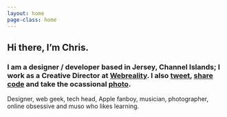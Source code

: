 ```yaml
---
layout: home
page-class: home
---
```


## Hi there, I’m Chris. 
### I am a designer / developer based in Jersey, Channel Islands; I work as a Creative Director at [Webreality](http://www.webreality.co.uk). I also [tweet](http://www.twitter.com/chrisedmo), [share code](http://www.github.com/chrisedmo) and take the ocassional [photo](http://www.instagram.com/chrisedmo).

Designer, web geek, tech head, Apple fanboy, musician, photographer, online obsessive and muso who likes learning.